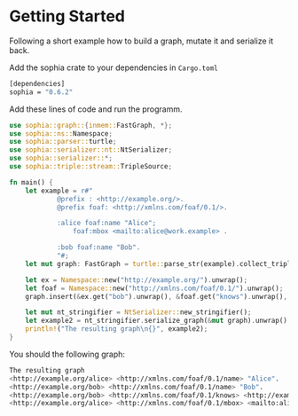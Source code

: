 # Getting Started

Following a short example how to build a graph, mutate it and serialize it back.


Add the sophia crate to your dependencies in `Cargo.toml`
```bash
[dependencies]
sophia = "0.6.2"
```


Add these lines of code and run the programm.
```rust
use sophia::graph::{inmem::FastGraph, *};
use sophia::ns::Namespace;
use sophia::parser::turtle;
use sophia::serializer::nt::NtSerializer;
use sophia::serializer::*;
use sophia::triple::stream::TripleSource;

fn main() {
    let example = r#"
            @prefix : <http://example.org/>.
            @prefix foaf: <http://xmlns.com/foaf/0.1/>.

            :alice foaf:name "Alice";
                foaf:mbox <mailto:alice@work.example> .

            :bob foaf:name "Bob".
            "#;
    let mut graph: FastGraph = turtle::parse_str(example).collect_triples().unwrap();

    let ex = Namespace::new("http://example.org/").unwrap();
    let foaf = Namespace::new("http://xmlns.com/foaf/0.1/").unwrap();
    graph.insert(&ex.get("bob").unwrap(), &foaf.get("knows").unwrap(), &ex.get("alice").unwrap()).unwrap();

    let mut nt_stringifier = NtSerializer::new_stringifier();
    let example2 = nt_stringifier.serialize_graph(&mut graph).unwrap().as_str();
    println!("The resulting graph\n{}", example2);
}
```

You should the following graph:
```bash
The resulting graph
<http://example.org/alice> <http://xmlns.com/foaf/0.1/name> "Alice".
<http://example.org/bob> <http://xmlns.com/foaf/0.1/name> "Bob".
<http://example.org/bob> <http://xmlns.com/foaf/0.1/knows> <http://example.org/alice>.
<http://example.org/alice> <http://xmlns.com/foaf/0.1/mbox> <mailto:alice@work.example>.
```